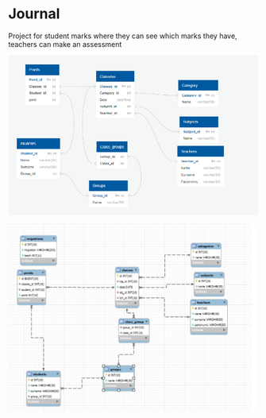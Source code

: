 # Journal
Project for student marks where they can see which marks they have, teachers can make an assessment

![alt text](https://github.com/andeeDev/Journal/blob/experimental/databasedraft.png)

![alt text](https://github.com/andeeDev/Journal/blob/experimental/createdDatabase.png)

